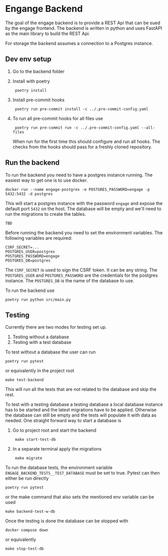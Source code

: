 # Engange Backend

The goal of the engage backend is to provide a REST Api that can be sued by the
engage frontend. The backend is written in python and uses FastAPI as the main
library to build the REST Api.

For storage the backend assumes a connection to a Postgres instance.

## Dev env setup

1. Go to the backend folder

1. Install with poetry

        poetry install

1. Install pre-commit hooks

        poetry run pre-commit install -c ../.pre-commit-config.yaml

1. To run all pre-commit hooks for all files use

        poetry run pre-commit run -c ../.pre-commit-config.yaml --all-files

    When run for the first time this should configure and run all hooks. The
    checks from the hooks should pass for a freshly cloned repository.

## Run the backend

To run the backend you need to have a postgres instance running. The easiest
way to get one is to use docker.

    docker run --name engage-postgres -e POSTGRES_PASSWORD=engage -p 5432:5432 -d postgres

This will start a postgres instance with the password `engage` and expose the
default port `5432` on the host. The database will be empty and we'll need to run the migrations to create the tables.

    TBD

Before running the backend you need to set the environment variables. The following variables are required:

    CSRF_SECRET=...
    POSTGRES_USER=postgres
    POSTGRES_PASSWORD=engage
    POSTGRES_DB=postgres

The `CSRF_SECRET` is used to sign the CSRF token. It can be any string. The
`POSTGRES_USER` and `POSTGRES_PASSWORD` are the credentials for the postgres
instance. The `POSTGRES_DB` is the name of the database to use.

To run the backend use

    poetry run python src/main.py

## Testing

Currently there are two modes for testing set up.
1. Testing without a database
2. Testing with a test database

To test without a database the user can run

    poetry run pytest

or equivalently in the project root

    make test-backend

This will run all the tests that are not related to the database
and skip the rest.

To test with a testing database a testing database
a local database instance has to be started and the latest
migrations have to be applied. Otherwise the database can still be
empty and the tests will populate it with data as needed.
One straight forward way to start a database is
1. Go to project root and start the backend

        make start-test-db

2. In a separate terminal apply the migrations

        make migrate

To run the database tests, the environment variable `ENGAGE_BACKEND_TESTS__TEST_DATABASE`
must be set to true. Pytest can then either be run directly

    poetry run pytest

or the make command that also sets the mentioned env variable can be used

    make backend-test-w-db

Once the testing is done the database can be stopped with

    docker compose down

or equivalently

    make stop-test-db
